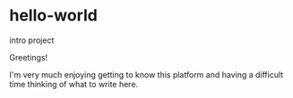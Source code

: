 # hello-world
intro project

Greetings!


I'm very much enjoying getting to know this platform and having a difficult time thinking of what to write here. 
